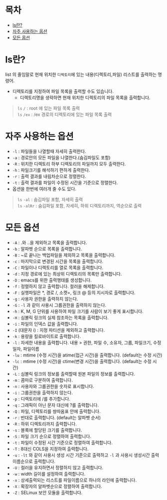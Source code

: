# 목차
 - [ls란?](#ls란?)
 - [자주 사용하는 옵션](#자주-사용하는-옵션)
 - [모든 옵션](#모든-옵션)
# ls란?
list 의 줄임말로 현재 위치한 `디렉토리`에 있는 내용(디렉토리,파일) 리스트를 출력하는 명령어.

- 디렉토리를 지정하여 파일 목록을 출력할 수도 있습니다.
  - 디렉토리명을 생략하면 현재 위치한 디렉토리의 파일 목록을 출력합니다.
> `ls` `/` : root 에 있는 파일 목록 출력   
> `ls` `/ex` : /ex 경로의 디렉토리에 있는 파일 목록 출력

# 자주 사용하는 옵션
- `-l` : 파일들을 나열할때 자세히 출력한다.
- `-a` : 경로안의 모든 파일을 나열한다.(숨김파일도 포함)
- `-R` : 위치한 디렉토리 하부 디렉토리의 파일까지 모두 출력한다.
- `-h` : 파일크기를 해석하기 편하게 출력한다.
- `-r` : 출력 결과를 내림차순으로 정렬한다.
- `-t` : 출력 결과를 파일이 수정된 시간을 기준으로 정렬한다.
- 옵션을 한번에 여러개 줄 수도 있다.
> `ls` `-al` : 숨김파일 포함, 자세히 출력   
> `ls` `-alRr` : 숨김파일 포함, 자세히, 하위 디렉토리까지, 역순으로 출력

# 모든 옵션
- `-A` : .와 ..을 제외하고 목록을 출력합니다.
- `-b` : 알파벳 순으로 목록을 출력합니다.
- `-B` : ~로 끝나는 백업파일을 제외하고 목록을 출력합니다.
- `-c` : 마지막으로 변경된 시간을 목록을 출력합니다.
- `-C` : 파일이나 디렉토리를 열로 목록을 출력합니다.
- `-d` : 지정 경로에 있는 최상위 디렉토리의 목록만 출력합니다.
- `-D` : emacs를 위한 출력행태를 생성합니다.
- `-f` : 정렬하지 않고 출력합니다. 컬러을 해제합니다.
- `-F` : 실행파일은 *, 경로 /, 소켓=, 링크 @ 등의 지시자로 출력합니다.
- `-g` : 사용자 권한을 출력하지 않는다.
- `-G` : `-l` 과 같이 사용시 그룹권한을 출력하지 않는다.
- `-h` : K, M, G 단위를 사용하여 파일 크기를 사람이 보기 좋게 표시합니다.
- `-H` : 심볼릭 링크의 실제 참조하는 목록을 출력합니다.
- `-i` : 파일의 인덱스 값을 출력합니다.
- `-I` (대문자 i) : 지정 파티션을 제외하고 출력합니다.
- `-k` : 용량을 킬로바이트로 출력합니다.
- `-l` :  자세한 내용을 출력합니다. 내용 > 권한, 파일 수, 소유자, 그룹, 파일크기, 수정일자, 파일이름
- `-lu` : mtime (수정 시간)을 atime(접근 시간)을 출력합니다. (default는 수정 시간)
- `-lc` : mtime (수정 시간)을  ctime(변경 시간)을 출력합니다. (default는 수정 시간)
- `-L` : 심볼릭 링크의 정보를 출력할때 원본 파일의 정보를 출력합니다.
- `-m` : 콤마로 구분하여 출력합니다.
- `-n` : 사용자와 그룹권한을 숫자로 표시합니다.
- `-i` : 그룹권한을 출력하지 않는다.
- `-p` : 디렉토리에 /를 추가합니다.
- `-q` : 그래픽이 아닌 문자 대신에 ?를 출력합니다.
- `-Q` : 파일, 디렉토리를 쌍따옴표 안에 출력합니다.
- `-r` : 반대로 출력합니다. (default는 알파벳 순서)
- `-R` : 하위 디렉토리까지 출력합니다.
- `-s` : 블록에 할당된 크기를 출력합니다.
- `-S` : 파일 크기 순으로 정렬하여 출력합니다.
- `-t` : 파일이 수정된 시간 기준으로 정렬하여 출력합니다.
- `-T` : 8대신 COLS을 지정하여 출력합니다.
- `-u` : `-lt` 와 같이 사용시 생성 시간 기준으로 출력하고 `-l` 과 사용시 생성시간 출력이름순으로 출력합니다.
- `-U` : 컬러을 유지하면서 정렬하지 않고 출력합니다.
- `-w` : width 길이를 설정하여 출력합니다.
- `-x` : 상세출력되는 리스트를 파일이름으로 하나의 라인에 출력합니다.
- `-X` : 확장자의 알파벳순으로 정렬하여 출력합니다.
- `-Z` : SELinux 보안 모듈을 출력합니다.
